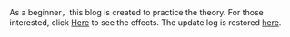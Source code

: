 As a beginner，this blog is created to practice the theory. For those interested, click <a href="http://guoxiangwang.github.io/xiangzi/">Here</a> to see the effects. The update log is restored <a href="file:///G:/github/xiangzi/html/htmlRelated.html">here</a>.